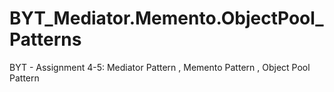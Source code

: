 # BYT_Mediator.Memento.ObjectPool_Patterns
BYT - Assignment 4-5:   Mediator Pattern , Memento Pattern , Object Pool Pattern
